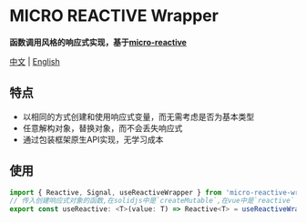 # MICRO REACTIVE Wrapper

**函数调用风格的响应式实现，基于[micro-reactive](https://github.com/wulongshe/micro-reactive)**

[中文](/README_ZH.md) | [English](/README.md)

## 特点

- 以相同的方式创建和使用响应式变量，而无需考虑是否为基本类型
- 任意解构对象，替换对象，而不会丢失响应式
- 通过包装框架原生API实现，无学习成本

## 使用
```ts
import { Reactive, Signal, useReactiveWrapper } from 'micro-reactive-wrapper'
// 传入创建响应式对象的函数,在solidjs中是`createMutable`,在vue中是`reactive`
export const useReactive: <T>(value: T) => Reactive<T> = useReactiveWrapper(proxy)
```
